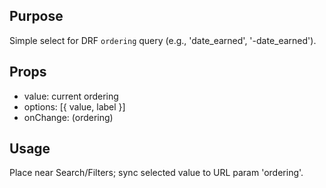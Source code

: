 ## Purpose
Simple select for DRF `ordering` query (e.g., 'date_earned', '-date_earned').

## Props
- value: current ordering
- options: [{ value, label }]
- onChange: (ordering)

## Usage
Place near Search/Filters; sync selected value to URL param 'ordering'.
